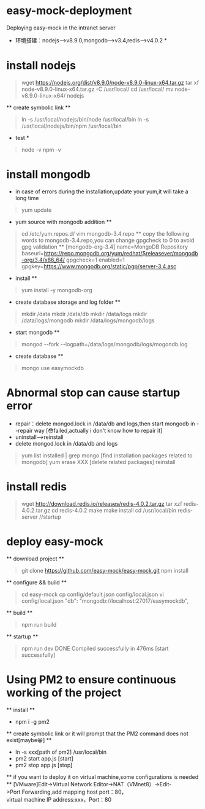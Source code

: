 # easy-mock-deployment
Deploying easy-mock in the intranet server

* 环境搭建：nodejs-->v8.9.0,mongodb-->v3.4,redis-->v4.0.2 *


# install nodejs
> wget https://nodejs.org/dist/v8.9.0/node-v8.9.0-linux-x64.tar.gz
> tar xf node-v8.9.0-linux-x64.tar.gz -C /usr/local/
> cd /usr/local/
> mv node-v8.9.0-linux-x64/ nodejs

** create symbolic link **
> ln -s /usr/local/nodejs/bin/node /usr/local/bin
> ln -s /usr/local/nodejs/bin/npm /usr/local/bin

* test *
> node -v
> npm -v


# install mongodb
- in case of errors during the installation,update your yum,it will take a long time 
> yum update

- yum source with mongodb addition **
> cd /etc/yum.repos.d/
> vim mongodb-3.4.repo
** copy the following words to mongodb-3.4.repo,you can change gpgcheck to 0 to avoid gpg validation **
[mongodb-org-3.4] 
name=MongoDB Repository 
baseurl=https://repo.mongodb.org/yum/redhat/$releasever/mongodb-org/3.4/x86_64/ 
gpgcheck=1 
enabled=1 
gpgkey=https://www.mongodb.org/static/pgp/server-3.4.asc

- install **
> yum install -y mongodb-org

- create database storage and log folder **
> mkdir /data
> mkdir /data/db
> mkdir /data/logs
> mkdir /data/logs/mongodb
> mkdir /data/logs/mongodb/logs

- start mongodb **
> mongod --fork --logpath=/data/logs/mongodb/logs/mogondb.log

- create database **
> mongo
> use easymockdb

# Abnormal stop can cause startup error
- repair：delete mongod.lock in /data/db and logs,then start mongodb in --repair way [😳failed,actually i don't know how to repair it]
- uninstall-->reinstall 
- delete mongod.lock in /data/db and logs
> yum list installed | grep mongo [find installation packages related to mongodb]
> yum erase XXX [delete related packages]
> reinstall

# install redis
> wget http://download.redis.io/releases/redis-4.0.2.tar.gz
> tar xzf redis-4.0.2.tar.gz
> cd redis-4.0.2
> make
> make install
> cd /usr/local/bin
> redis-server   //startup

# deploy easy-mock

** download project **
> git clone https://github.com/easy-mock/easy-mock.git
> npm install

** configure && build **
> cd easy-mock
> cp config/default.json config/local.json
> vi config/local.json
"db": "mongodb://localhost:27017/easymockdb",

** build **
> npm run build

** startup **
> npm run dev
DONE Compiled successfully in 476ms [start successfully]


# Using PM2 to ensure continuous working of the project

** install **
- npm i -g pm2

** create symbolic link or it will prompt that the PM2 command does not exist[maybe😀] **
- ln   -s   xxx[path of pm2]   /usr/local/bin
- pm2 start app.js [start]
- pm2 stop app.js [stop]


** if you want to deploy it on virtual machine,some configurations is needed **
[VMware]Edit->Virtual Network Editor->NAT（VMnet8）->Edit->Port Forwarding,add mapping host port：80，virtual machine IP address:xxx，Port：80
